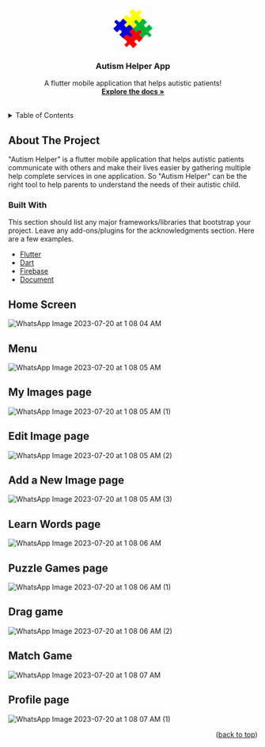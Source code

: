 <div id="top"></div>

<!-- PROJECT SHIELDS -->
<!--

<!-- PROJECT LOGO -->
<br />
<div align="center">
  <a href="https://github.com/AutismHelperGroup/AutismHelperApp">
    <img src="images/logo.png" alt="Logo" width="80" height="80">
  </a>

  <h3 align="center">Autism Helper App</h3>

  <p align="center">
    A flutter mobile application that helps autistic patients!
    <br />
    <a href=""><strong>Explore the docs »</strong></a>
    <br />
    <br />

  </p>
</div>



<!-- TABLE OF CONTENTS -->
<details>
  <summary>Table of Contents</summary>
  <ol>
    <li>
      <a href="#about-the-project">About The Project</a>
      <ul>
        <li><a href="#built-with">Built With</a></li>
      </ul>
    </li>
  </ol>
</details>



<!-- ABOUT THE PROJECT -->
## About The Project

"Autism Helper" is a flutter mobile application that helps autistic patients communicate with others and make their lives easier by gathering multiple help complete services in one application.
So "Autism Helper" can be the right tool to help parents to understand the needs of their autistic child.


### Built With

This section should list any major frameworks/libraries that bootstrap your project. Leave any add-ons/plugins for the acknowledgments section. Here are a few examples.

* [Flutter](https://flutter.dev/)
* [Dart](https://dart.dev/)
* [Firebase](https://firebase.google.com/)
* [Document](https://drive.google.com/file/d/1IhI2RU7GFmz1fKEcukDZZGNnydS-d6OD/view?usp=drive_link)

## Home Screen
![WhatsApp Image 2023-07-20 at 1 08 04 AM](https://github.com/M-halabi01/AutismHelperApp/assets/103825009/aae456c9-f550-46dd-be42-ebb20482d39b)

## Menu
![WhatsApp Image 2023-07-20 at 1 08 05 AM](https://github.com/M-halabi01/AutismHelperApp/assets/103825009/f7001510-8d8a-413c-bc7b-b87bf7543b17)

## My Images page 
![WhatsApp Image 2023-07-20 at 1 08 05 AM (1)](https://github.com/M-halabi01/AutismHelperApp/assets/103825009/82b1b05c-df0b-43c9-b741-e9c12d0b6350)

## Edit Image page
![WhatsApp Image 2023-07-20 at 1 08 05 AM (2)](https://github.com/M-halabi01/AutismHelperApp/assets/103825009/6fb32046-01b6-43bf-8918-ef8df286c7fa)

## Add a New Image page
![WhatsApp Image 2023-07-20 at 1 08 05 AM (3)](https://github.com/M-halabi01/AutismHelperApp/assets/103825009/7ad14c6a-52e9-4119-88b7-49cd8f486e0c)

## Learn Words page
![WhatsApp Image 2023-07-20 at 1 08 06 AM](https://github.com/M-halabi01/AutismHelperApp/assets/103825009/932c5865-923a-4f49-98ae-6f1f234d9fc3)

## Puzzle Games page
![WhatsApp Image 2023-07-20 at 1 08 06 AM (1)](https://github.com/M-halabi01/AutismHelperApp/assets/103825009/9556ef0c-07c5-4770-9784-57512ce03216)

## Drag game
![WhatsApp Image 2023-07-20 at 1 08 06 AM (2)](https://github.com/M-halabi01/AutismHelperApp/assets/103825009/8b5cc758-37c0-48e9-bde8-135ae2484b21)

## Match Game
![WhatsApp Image 2023-07-20 at 1 08 07 AM](https://github.com/M-halabi01/AutismHelperApp/assets/103825009/fd25c2ce-4db2-4a56-a939-c871cf57ccea)

## Profile page
![WhatsApp Image 2023-07-20 at 1 08 07 AM (1)](https://github.com/M-halabi01/AutismHelperApp/assets/103825009/54acac26-5240-488f-b7f2-c5146f504f9d)







<p align="right">(<a href="#top">back to top</a>)</p>
